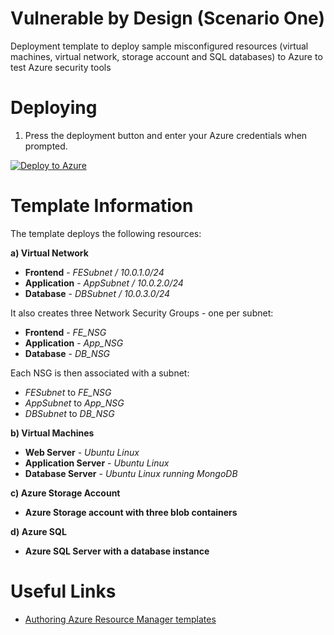 # Vulnerable by Design (Scenario One)
Deployment template to deploy sample misconfigured resources (virtual machines, virtual network, storage account and SQL databases) to Azure to test Azure security tools 

Deploying
=========
1) Press the deployment button and enter your Azure credentials when prompted.

[![Deploy to Azure](https://azuredeploy.net/deploybutton.png)](https://portal.azure.com/#create/Microsoft.Template/uri/https%3A%2F%2Fraw.githubusercontent.com%2Fdavidokeyode%2Fvulnerable-by-design-azure%2Fmaster%2Farm%2Fscenario-one%2Fazuredeploy.json)

Template Information
====================
The template deploys the following resources:

**a) Virtual Network**
* **Frontend** - _FESubnet / 10.0.1.0/24_
* **Application** - _AppSubnet / 10.0.2.0/24_
* **Database** - _DBSubnet / 10.0.3.0/24_

It also creates three Network Security Groups - one per subnet:
* **Frontend** - _FE_NSG_
* **Application** - _App_NSG_
* **Database** - _DB_NSG_

Each NSG is then associated with a subnet:
* _FESubnet_ to _FE_NSG_
* _AppSubnet_ to _App_NSG_
* _DBSubnet_ to _DB_NSG_

**b) Virtual Machines**
* **Web Server** - _Ubuntu Linux_
* **Application Server** - _Ubuntu Linux_
* **Database Server** - _Ubuntu Linux running MongoDB_

**c) Azure Storage Account**
* **Azure Storage account with three blob containers**

**d) Azure SQL**
* **Azure SQL Server with a database instance**

Useful Links
============
* [Authoring Azure Resource Manager templates](https://azure.microsoft.com/en-us/documentation/articles/resource-group-authoring-templates/)
